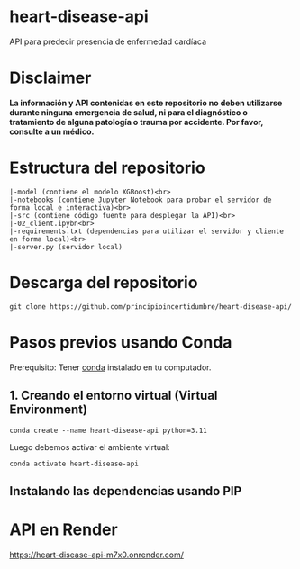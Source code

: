 # heart-disease-api
API para predecir presencia de enfermedad cardíaca

# Disclaimer
**La información y API contenidas en este repositorio no deben utilizarse durante ninguna emergencia de salud, ni para el diagnóstico o tratamiento de alguna patología o trauma por accidente. Por favor, consulte a un médico.**

# Estructura del repositorio

```
|-model (contiene el modelo XGBoost)<br>
|-notebooks (contiene Jupyter Notebook para probar el servidor de forma local e interactiva)<br>
|-src (contiene código fuente para desplegar la API)<br>
|-02_client.ipybn<br>
|-requirements.txt (dependencias para utilizar el servidor y cliente en forma local)<br>
|-server.py (servidor local)
```
# Descarga del repositorio
```
git clone https://github.com/principioincertidumbre/heart-disease-api/
``` 

# Pasos previos usando Conda

Prerequisito: Tener [conda]( https://docs.conda.io/en/latest/contributing.html) instalado en tu computador.
## 1. Creando el entorno virtual (Virtual Environment)
```
conda create --name heart-disease-api python=3.11
```
Luego debemos activar el ambiente virtual:

```
conda activate heart-disease-api
```
## Instalando las dependencias usando PIP


# API en Render
https://heart-disease-api-m7x0.onrender.com/

